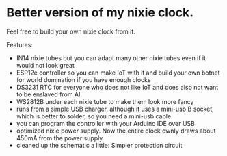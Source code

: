 Better version of my nixie clock. 
=====

Feel free to build your own nixie clock from it.

Features:
  - IN14 nixie tubes but you can adapt many other nixie tubes even if it would not look great
  - ESP12e controller so you can make IoT with it and build your own botnet for world domination if you have enough clocks
  - DS3231 RTC for everyone who does not like IoT and does also not want to be enslaved from AI
  - WS2812B under each nixie tube to make them look more fancy
  - runs from a simple USB charger, although it uses a mini-usb B socket, which is better to solder, so you need a mini-usb cable
  - you can program the controller with your Arduino IDE over USB
  - optimized nixie power supply. Now the entire clock ownly draws about 450mA from the power supply
  - cleaned up the schematic a little: Simpler protection circuit
